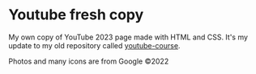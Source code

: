 # Youtube fresh copy
My own copy of YouTube 2023 page made with HTML and CSS. It's my update to my old repository called [youtube-course](https://github.com/numbersanalyst/youtube-course).

Photos and many icons are from Google ©2022
